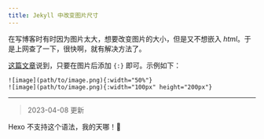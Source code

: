 ```yaml
---
title: Jekyll 中改变图片尺寸
---
```


在写博客时有时因为图片太大，想要改变图片的大小，但是又不想嵌入 *html*。于是上网查了一下，很快啊，就有解决方法了。

[这篇文章][ref1]说到，只要在图片后添加 `{:}` 即可。示例如下：

```
![image](path/to/image.png){:width="50%"}
![image](path/to/image.png){:width="100px" height="200px"}
```

-------------
> 2023-04-08 更新

Hexo 不支持这个语法，我的天哪！🥹

[ref1]:https://www.seanosier.com/2021/03/19/resize-images-in-jekyll-markdown/#:~:text=To%20resize%20an%20image%20in%20Jekyll%20Markdown%20without,Go%20in%20the%20Curly%20Braces%2C%20After%20the%20%3A